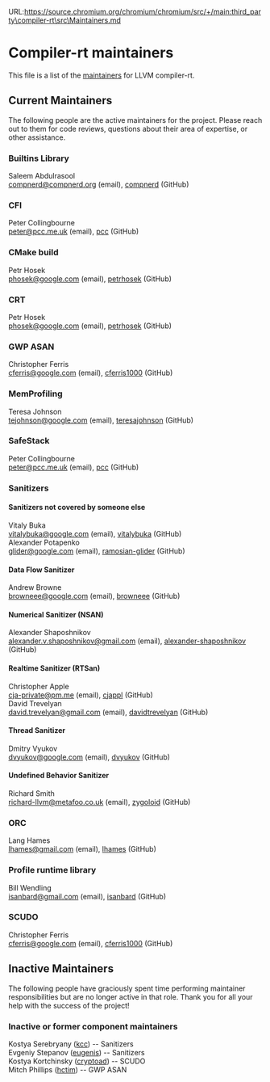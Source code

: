 URL:https://source.chromium.org/chromium/chromium/src/+/main:third_party\compiler-rt\src\Maintainers.md
# Compiler-rt maintainers

This file is a list of the
[maintainers](https://llvm.org/docs/DeveloperPolicy.html#maintainers) for
LLVM compiler-rt.

## Current Maintainers

The following people are the active maintainers for the project. Please reach
out to them for code reviews, questions about their area of expertise, or other
assistance.

### Builtins Library

Saleem Abdulrasool \
compnerd@compnerd.org (email), [compnerd](https://github.com/compnerd) (GitHub)

### CFI

Peter Collingbourne \
peter@pcc.me.uk (email), [pcc](https://github.com/pcc) (GitHub)

### CMake build

Petr Hosek \
phosek@google.com (email), [petrhosek](https://github.com/petrhosek) (GitHub)

### CRT

Petr Hosek \
phosek@google.com (email), [petrhosek](https://github.com/petrhosek) (GitHub)

### GWP ASAN

Christopher Ferris \
cferris@google.com (email), [cferris1000](https://github.com/cferris1000) (GitHub)

### MemProfiling

Teresa Johnson \
tejohnson@google.com (email), [teresajohnson](https://github.com/teresajohnson) (GitHub)

### SafeStack

Peter Collingbourne \
peter@pcc.me.uk (email), [pcc](https://github.com/pcc) (GitHub)

### Sanitizers

#### Sanitizers not covered by someone else

Vitaly Buka \
vitalybuka@google.com (email), [vitalybuka](https://github.com/vitalybuka) (GitHub) \
Alexander Potapenko \
glider@google.com (email), [ramosian-glider](https://github.com/ramosian-glider) (GitHub)

#### Data Flow Sanitizer

Andrew Browne \
browneee@google.com (email), [browneee](https://github.com/browneee) (GitHub)

#### Numerical Sanitizer (NSAN)

Alexander Shaposhnikov \
alexander.v.shaposhnikov@gmail.com (email), [alexander-shaposhnikov](https://github.com/alexander-shaposhnikov) (GitHub)

#### Realtime Sanitizer (RTSan)

Christopher Apple \
cja-private@pm.me (email), [cjappl](https://github.com/cjappl) (GitHub) \
David Trevelyan \
david.trevelyan@gmail.com (email), [davidtrevelyan](https://github.com/davidtrevelyan) (GitHub)

#### Thread Sanitizer

Dmitry Vyukov \
dvyukov@google.com (email), [dvyukov](https://github.com/dvyukov) (GitHub)

#### Undefined Behavior Sanitizer

Richard Smith \
richard-llvm@metafoo.co.uk (email), [zygoloid](https://github.com/zygoloid) (GitHub)

### ORC

Lang Hames \
lhames@gmail.com (email), [lhames](https://github.com/lhames) (GitHub)

### Profile runtime library

Bill Wendling \
isanbard@gmail.com (email), [isanbard](https://github.com/isanbard) (GitHub)

### SCUDO

Christopher Ferris \
cferris@google.com (email), [cferris1000](https://github.com/cferris1000) (GitHub)

## Inactive Maintainers

The following people have graciously spent time performing maintainer
responsibilities but are no longer active in that role. Thank you for all your
help with the success of the project!

### Inactive or former component maintainers

Kostya Serebryany ([kcc](https://github.com/kcc)) -- Sanitizers \
Evgeniy Stepanov ([eugenis](https://github.com/eugenis)) -- Sanitizers \
Kostya Kortchinsky ([cryptoad](https://github.com/cryptoad)) -- SCUDO \
Mitch Phillips ([hctim](https://github.com/hctim)) -- GWP ASAN
